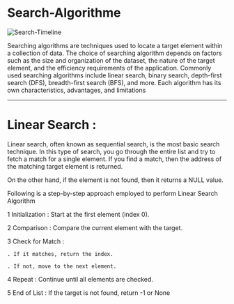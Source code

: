 # Search-Algorithme

![Search-Timeline](https://github.com/user-attachments/assets/be66175d-364b-44ee-be57-66a52df6eec5)



Searching algorithms are techniques used to locate a target element within a collection of data. 
The choice of searching algorithm depends on factors such as the size and organization of the dataset, the nature of the target element,
and the efficiency requirements of the application.
Commonly used searching algorithms include linear search, binary search, depth-first search (DFS), breadth-first search (BFS), and more. Each algorithm has its own characteristics, advantages, and limitations

___________________________________________________________________________________________________________________________________________________________________________________________


# Linear Search  : 

Linear search, often known as sequential search, is the most basic search technique. 
In this type of search, you go through the entire list and try to fetch a match for a single element. 
If you find a match, then the address of the matching target element is returned. 

On the other hand, if the element is not found, then it returns a NULL value. 

Following is a step-by-step approach employed to perform Linear Search Algorithm
 
 1 Initialization : Start at the first element (index 0).

2 Comparison : Compare the current element with the target.

3 Check for Match :

    . If it matches, return the index.
   
    . If not, move to the next element.
   
4 Repeat : Continue until all elements are checked.

5 End of List : If the target is not found, return -1 or None














